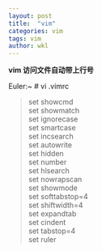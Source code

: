 ```yaml
---
layout: post
title:  "vim"
categories: vim
tags: vim  
author: wkl
---
```


**vim 访问文件自动带上行号**

Euler:~ # vi .vimrc


> set showcmd         
set showmatch         
set ignorecase        
set smartcase         
set incsearch         
set autowrite         
set hidden            
set number            
set hlsearch          
set nowrapscan        
set showmode          
set softtabstop=4     
set shiftwidth=4      
set expandtab         
set cindent           
set tabstop=4         
set ruler             
